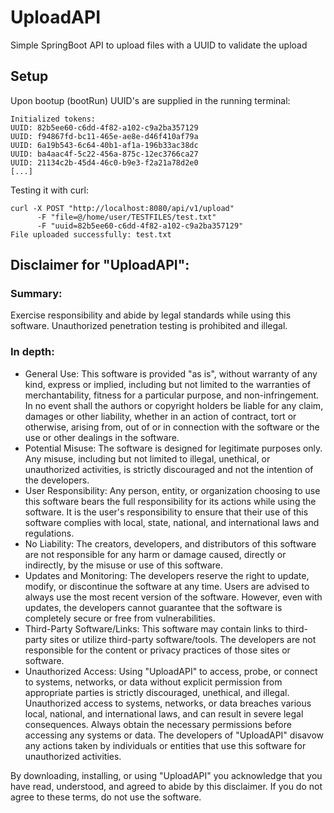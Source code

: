 # UploadAPI
Simple SpringBoot API to upload files with a UUID to validate the upload

## Setup



Upon bootup (bootRun) UUID's are supplied in the running terminal:
```
Initialized tokens: 
UUID: 82b5ee60-c6dd-4f82-a102-c9a2ba357129
UUID: f94867fd-bc11-465e-ae8e-d46f410af79a
UUID: 6a19b543-6c64-40b1-af1a-196b33ac38dc
UUID: ba4aac4f-5c22-456a-875c-12ec3766ca27
UUID: 21134c2b-45d4-46c0-b9e3-f2a21a78d2e0
[...]
```

Testing it with curl:
```
curl -X POST "http://localhost:8080/api/v1/upload"
      -F "file=@/home/user/TESTFILES/test.txt"
      -F "uuid=82b5ee60-c6dd-4f82-a102-c9a2ba357129"
File uploaded successfully: test.txt
```



## Disclaimer for "UploadAPI":

### Summary:
Exercise responsibility and abide by legal standards while using this software. Unauthorized penetration testing is prohibited and illegal.

### In depth:

- General Use: This software is provided "as is", without warranty of any kind, express or implied, including but not limited to the warranties of merchantability, fitness for a particular purpose, and non-infringement. In no event shall the authors or copyright holders be liable for any claim, damages or other liability, whether in an action of contract, tort or otherwise, arising from, out of or in connection with the software or the use or other dealings in the software.
- Potential Misuse: The software is designed for legitimate purposes only. Any misuse, including but not limited to illegal, unethical, or unauthorized activities, is strictly discouraged and not the intention of the developers.
- User Responsibility: Any person, entity, or organization choosing to use this software bears the full responsibility for its actions while using the software. It is the user's responsibility to ensure that their use of this software complies with local, state, national, and international laws and regulations.
- No Liability: The creators, developers, and distributors of this software are not responsible for any harm or damage caused, directly or indirectly, by the misuse or use of this software.
- Updates and Monitoring: The developers reserve the right to update, modify, or discontinue the software at any time. Users are advised to always use the most recent version of the software. However, even with updates, the developers cannot guarantee that the software is completely secure or free from vulnerabilities.
- Third-Party Software/Links: This software may contain links to third-party sites or utilize third-party software/tools. The developers are not responsible for the content or privacy practices of those sites or software.
- Unauthorized Access: Using "UploadAPI" to access, probe, or connect to systems, networks, or data without explicit permission from appropriate parties is strictly discouraged, unethical, and illegal. Unauthorized access to systems, networks, or data breaches various local, national, and international laws, and can result in severe legal consequences. Always obtain the necessary permissions before accessing any systems or data. The developers of "UploadAPI" disavow any actions taken by individuals or entities that use this software for unauthorized activities.

By downloading, installing, or using "UploadAPI" you acknowledge that you have read, understood, and agreed to abide by this disclaimer. If you do not agree to these terms, do not use the software.
